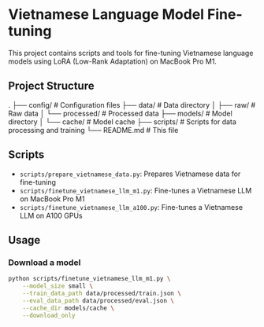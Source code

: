 # Vietnamese Language Model Fine-tuning

This project contains scripts and tools for fine-tuning Vietnamese language models using LoRA (Low-Rank Adaptation) on MacBook Pro M1.

## Project Structure
.
├── config/                # Configuration files
├── data/                  # Data directory
│   ├── raw/               # Raw data
│   └── processed/         # Processed data
├── models/                # Model directory
│   └── cache/             # Model cache
├── scripts/               # Scripts for data processing and training
└── README.md              # This file

## Scripts

- `scripts/prepare_vietnamese_data.py`: Prepares Vietnamese data for fine-tuning
- `scripts/finetune_vietnamese_llm_m1.py`: Fine-tunes a Vietnamese LLM on MacBook Pro M1
- `scripts/finetune_vietnamese_llm_a100.py`: Fine-tunes a Vietnamese LLM on A100 GPUs

## Usage

### Download a model

```bash
python scripts/finetune_vietnamese_llm_m1.py \
    --model_size small \
    --train_data_path data/processed/train.json \
    --eval_data_path data/processed/eval.json \
    --cache_dir models/cache \
    --download_only